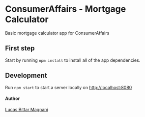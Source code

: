 # ConsumerAffairs - Mortgage Calculator
Basic mortgage calculator app for ConsumerAffairs

## First step
Start by running ``` npm install ``` to install all of the app dependencies.

## Development
Run ``` npm start ``` to start a server locally on [http://localhost:8080](http://localhost:8080)

#### Author
[Lucas Bittar Magnani](https://lucasbittar.rocks)

